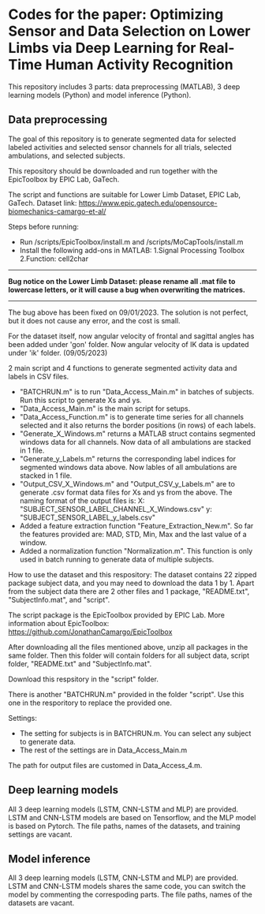 # Codes for the paper: Optimizing Sensor and Data Selection on Lower Limbs via Deep Learning for Real-Time Human Activity Recognition
This repository includes 3 parts: data preprocessing (MATLAB), 3 deep learning models (Python) and model inference (Python).

## **Data preprocessing**

The goal of this repository is to generate segmented data for selected labeled activities and selected sensor channels for all trials, selected ambulations, and selected subjects.

This repository should be downloaded and run together with the EpicToolbox by EPIC Lab, GaTech.

The script and functions are suitable for Lower Limb Dataset, EPIC Lab, GaTech.
Dataset link: https://www.epic.gatech.edu/opensource-biomechanics-camargo-et-al/

Steps before running:
- Run /scripts/EpicToolbox/install.m and /scripts/MoCapTools/install.m
- Install the following add-ons in MATLAB:
	1.Signal Processing Toolbox
	2.Function: cell2char
	
*************************************************************************************************************************************************
**Bug notice on the Lower Limb Dataset: please rename all .mat file to lowercase letters, or it will cause a bug when overwriting the matrices.**
*************************************************************************************************************************************************
The bug above has been fixed on 09/01/2023. The solution is not perfect, but it does not cause any error, and the cost is small.

For the dataset itself, now angular velocity of frontal and sagittal angles has been added under 'gon' folder.
Now angular velocity of IK data is updated under 'ik' folder. (09/05/2023)

2 main script and 4 functions to generate segmented activity data and labels in CSV files.
- "BATCHRUN.m" is to run "Data_Access_Main.m" in batches of subjects. Run this script to generate Xs and ys.
- "Data_Access_Main.m" is the main script for setups. 
- "Data_Access_Function.m" is to generate time series for all channels selected and it also returns the border positions (in rows) of each labels.
- "Generate_X_Windows.m" returns a MATLAB struct contains segmented windows data for all channels. Now data of all ambulations are stacked in 1 file.
- "Generate_y_Labels.m" returns the corresponding label indices for segmented windows data above. Now lables of all ambulations are stacked in 1 file.
- "Output_CSV_X_Windows.m" and "Output_CSV_y_Labels.m" are to generate .csv format data files for Xs and ys from the above. The naming format of the output files is: 
    X: "SUBJECT_SENSOR_LABEL_CHANNEL_X_Windows.csv" 
    y: "SUBJECT_SENSOR_LABEL_y_labels.csv"
- Added a feature extraction function "Feature_Extraction_New.m". So far the features provided are: MAD, STD, Min, Max and the last value of a window.
- Added a normalization function "Normalization.m". This function is only used in batch running to generate data of multiple subjects.

How to use the dataset and this respository:
The dataset contains 22 zipped package subject data, and you may need to download the data 1 by 1. Apart from the subject data there are 2 other files and 1 package, "README.txt", "SubjectInfo.mat", and "script".

The script package is the EpicToolbox provided by EPIC Lab. More information about EpicToolbox: https://github.com/JonathanCamargo/EpicToolbox

After downloading all the files mentioned above, unzip all packages in the same folder. Then this folder will contain folders for all subject data, script folder, "README.txt" and "SubjectInfo.mat".

Download this respsitory in the "script" folder.

There is another "BATCHRUN.m" provided in the folder "script". Use this one in the resporitory to replace the provided one.

Settings:
- The setting for subjects is in BATCHRUN.m. You can select any subject to generate data.
- The rest of the settings are in Data_Access_Main.m

The path for output files are customed in Data_Access_4.m.


## **Deep learning models**

All 3 deep learning models (LSTM, CNN-LSTM and MLP) are provided. LSTM and CNN-LSTM models are based on Tensorflow, and the MLP model is based on Pytorch. The file paths, names of the datasets, and training settings are vacant.


## **Model inference**

All 3 deep learning models (LSTM, CNN-LSTM and MLP) are provided. LSTM and CNN-LSTM models shares the same code, you can switch the model by commenting the correspoding parts. The file paths, names of the datasets are vacant.

